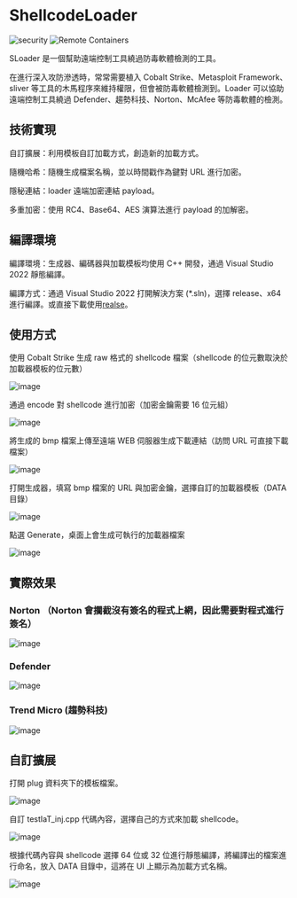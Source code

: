 # ShellcodeLoader
<a><img alt="security" src="https://img.shields.io/badge/security-audited-green?style=flat-square%22%20alt=%22Security"></a>
<a><img alt="Remote Containers" src="https://img.shields.io/badge/Remote%20Containers-Compatible-green.svg"></a>

SLoader 是一個幫助遠端控制工具繞過防毒軟體檢測的工具。

在進行深入攻防滲透時，常常需要植入 Cobalt Strike、Metasploit Framework、sliver 等工具的木馬程序來維持權限，但會被防毒軟體檢測到。Loader 可以協助遠端控制工具繞過 Defender、趨勢科技、Norton、McAfee 等防毒軟體的檢測。

## 技術實現

自訂擴展：利用模板自訂加載方式，創造新的加載方式。

隨機哈希：隨機生成檔案名稱，並以時間戳作為鍵對 URL 進行加密。

隱秘連結：loader 遠端加密連結 payload。

多重加密：使用 RC4、Base64、AES 演算法進行 payload 的加解密。

## 編譯環境

編譯環境：生成器、編碼器與加載模板均使用 C++ 開發，通過 Visual Studio 2022 靜態編譯。

編譯方式：通過 Visual Studio 2022 打開解決方案 (*.sln)，選擇 release、x64 進行編譯。或直接下載使用[realse](https://github.com/ED-E92/SLoader/releases/tag/SLoader)。

## 使用方式

使用 Cobalt Strike 生成 raw 格式的 shellcode 檔案（shellcode 的位元數取決於加載器模板的位元數）

![image](https://github.com/user-attachments/assets/e264878a-a7a8-4c51-92c3-eff5415d79d4)


通過 encode 對 shellcode 進行加密（加密金鑰需要 16 位元組）

![image](https://github.com/user-attachments/assets/21089a27-b123-4cc0-8960-96a6ce8ed3d5)

將生成的 bmp 檔案上傳至遠端 WEB 伺服器生成下載連結（訪問 URL 可直接下載檔案）

![image](https://github.com/user-attachments/assets/00ca4abe-d67a-4abc-80e0-fd379bbc2c93)

打開生成器，填寫 bmp 檔案的 URL 與加密金鑰，選擇自訂的加載器模板（DATA 目錄）

![image](https://github.com/user-attachments/assets/3e290a4a-7c27-405c-8ee6-fc0a03e0b9d1)

點選 Generate，桌面上會生成可執行的加載器檔案

![image](https://github.com/user-attachments/assets/e51e9ce9-bd05-45ec-aa9f-228fd081e587)


## 實際效果

### Norton （Norton 會攔截沒有簽名的程式上網，因此需要對程式進行簽名）

![image](https://github.com/user-attachments/assets/720df57d-6b63-40bd-a6f4-fe598a68e85a)

### Defender

![image](https://github.com/user-attachments/assets/dfebdf5e-c484-427c-bce7-7e4bc9e70a54)

### Trend Micro (趨勢科技)

![image](https://github.com/user-attachments/assets/03bdecb3-077e-4f0b-b2fc-6ff04add8f33)

## 自訂擴展

打開 plug 資料夾下的模板檔案。

![image](https://github.com/user-attachments/assets/aac91ab2-42a3-4fb7-9925-2ea21785ef3c)

自訂 testIaT_inj.cpp 代碼內容，選擇自己的方式來加載 shellcode。

![image](https://github.com/user-attachments/assets/3b6e9375-cc54-4f6c-9b97-a69fe76cfb95)

根據代碼內容與 shellcode 選擇 64 位或 32 位進行靜態編譯，將編譯出的檔案進行命名，放入 DATA 目錄中，這將在 UI 上顯示為加載方式名稱。

![image](https://github.com/user-attachments/assets/aeb79411-0771-46a8-887b-7491093ca857)
